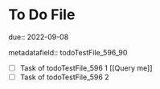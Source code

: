 # To Do File

due:: 2022-09-08

metadatafield:: todoTestFile_596\_90

- [ ] Task of todoTestFile_596 1 [[Query me]]
- [ ] Task of todoTestFile_596 2
